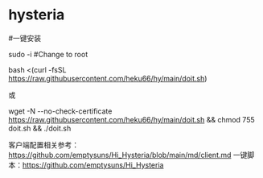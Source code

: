 # hysteria

#一键安装

sudo -i #Change to root

bash <(curl -fsSL https://raw.githubusercontent.com/heku66/hy/main/doit.sh)

或

wget -N --no-check-certificate https://raw.githubusercontent.com/heku66/hy/main/doit.sh && chmod 755 doit.sh && ./doit.sh 

客户端配置相关参考：https://github.com/emptysuns/Hi_Hysteria/blob/main/md/client.md
一键脚本：https://github.com/emptysuns/Hi_Hysteria
